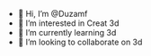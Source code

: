 - 👋 Hi, I’m @Duzamf
- 👀 I’m interested in Creat 3d
- 🌱 I’m currently learning 3d
- 💞️ I’m looking to collaborate on 3d

<!---
Duzamf/Duzamf is a ✨ special ✨ repository because its `README.md` (this file) appears on your GitHub profile.
You can click the Preview link to take a look at your changes.
--->
